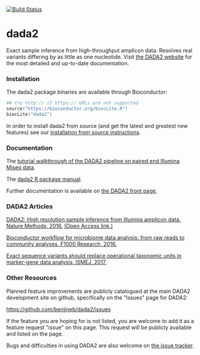 
[![Build Status](https://travis-ci.org/benjjneb/dada2.svg?branch=master)](https://travis-ci.org/benjjneb/dada2)

# dada2

Exact sample inference from high-throughput amplicon data. Resolves real variants differing by as little as one nucleotide. Visit [the DADA2 website](https://benjjneb.github.io/dada2/index.html) for the most detailed and up-to-date documentation.

### Installation

The dada2 package binaries are available through Bioconductor:

```S
## try http:// if https:// URLs are not supported
source("https://bioconductor.org/biocLite.R")
biocLite("dada2")
```

In order to install dada2 from source (and get the latest and greatest new features) see our [installation from source instructions](https://benjjneb.github.io/dada2/dada-installation.html).

### Documentation

The [tutorial walkthrough of the DADA2 pipeline on paired end Illumina Miseq data](https://benjjneb.github.io/dada2/tutorial.html). 

The [dada2 R package manual](https://www.bioconductor.org/packages/3.6/bioc/manuals/dada2/man/dada2.pdf).

Further documentation is available on [the DADA2 front page](http://benjjneb.github.io/dada2/). 

### DADA2 Articles

[DADA2: High resolution sample inference from Illumina amplicon data. Nature Methods, 2016.](http://dx.doi.org/10.1038/nmeth.3869) [(Open Access link.)](http://rdcu.be/ipGh)

[Bioconductor workflow for microbiome data analysis: from raw reads to community analyses. F1000 Research, 2016.](https://f1000research.com/articles/5-1492)

[Exact sequence variants should replace operational taxonomic units in marker-gene data analysis. ISMEJ, 2017.](http://dx.doi.org/10.1038/ismej.2017.119)

### Other Resources

Planned feature improvements are publicly catalogued at the main DADA2 development site on github, specifically on the "Issues" page for DADA2:

https://github.com/benjjneb/dada2/issues

If the feature you are hoping for is not listed, you are welcome to add it as a feature request "issue" on this page. This request will be publicly available and listed on the page.

Bugs and difficulties in using DADA2 are also welcome on [the issue tracker](https://github.com/benjjneb/dada2/issues).
